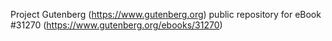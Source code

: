 Project Gutenberg (https://www.gutenberg.org) public repository for eBook #31270 (https://www.gutenberg.org/ebooks/31270)
